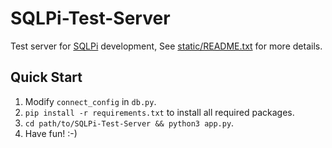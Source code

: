 # SQLPi-Test-Server

Test server for [SQLPi](https://github.com/Jiuh-star/SQLPi) development, See [static/README.txt](./static/README.txt)
for more details.

## Quick Start

1. Modify `connect_config` in `db.py`.
1. `pip install -r requirements.txt` to install all required packages.
1. `cd path/to/SQLPi-Test-Server && python3 app.py`.
1. Have fun! :-)
